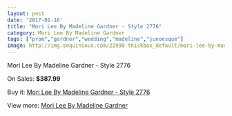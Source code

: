 ```yaml
---
layout: post
date: '2017-01-16'
title: "Mori Lee By Madeline Gardner - Style 2776"
category: Mori Lee By Madeline Gardner
tags: ["prom","gardner","wedding","madeline","junoesque"]
image: http://img.sequinious.com/22990-thickbox_default/mori-lee-by-madeline-gardner-style-2776.jpg
---
```

Mori Lee By Madeline Gardner - Style 2776

On Sales: **$387.99**
<a href="https://www.sequinious.com/mori-lee-by-madeline-gardner/10082-mori-lee-by-madeline-gardner-style-2776.html"><amp-img layout="responsive" width="600" height="600" src="//img.sequinious.com/22990-thickbox_default/mori-lee-by-madeline-gardner-style-2776.jpg" alt="Mori Lee By Madeline Gardner - Style 2776 0" /></a>
<a href="https://www.sequinious.com/mori-lee-by-madeline-gardner/10082-mori-lee-by-madeline-gardner-style-2776.html"><amp-img layout="responsive" width="600" height="600" src="//img.sequinious.com/22994-thickbox_default/mori-lee-by-madeline-gardner-style-2776.jpg" alt="Mori Lee By Madeline Gardner - Style 2776 1" /></a>
<a href="https://www.sequinious.com/mori-lee-by-madeline-gardner/10082-mori-lee-by-madeline-gardner-style-2776.html"><amp-img layout="responsive" width="600" height="600" src="//img.sequinious.com/22993-thickbox_default/mori-lee-by-madeline-gardner-style-2776.jpg" alt="Mori Lee By Madeline Gardner - Style 2776 2" /></a>
<a href="https://www.sequinious.com/mori-lee-by-madeline-gardner/10082-mori-lee-by-madeline-gardner-style-2776.html"><amp-img layout="responsive" width="600" height="600" src="//img.sequinious.com/22992-thickbox_default/mori-lee-by-madeline-gardner-style-2776.jpg" alt="Mori Lee By Madeline Gardner - Style 2776 3" /></a>
<a href="https://www.sequinious.com/mori-lee-by-madeline-gardner/10082-mori-lee-by-madeline-gardner-style-2776.html"><amp-img layout="responsive" width="600" height="600" src="//img.sequinious.com/22991-thickbox_default/mori-lee-by-madeline-gardner-style-2776.jpg" alt="Mori Lee By Madeline Gardner - Style 2776 4" /></a>

Buy it: [Mori Lee By Madeline Gardner - Style 2776](https://www.sequinious.com/mori-lee-by-madeline-gardner/10082-mori-lee-by-madeline-gardner-style-2776.html "Mori Lee By Madeline Gardner - Style 2776")

View more: [Mori Lee By Madeline Gardner](https://www.sequinious.com/29-mori-lee-by-madeline-gardner "Mori Lee By Madeline Gardner")
